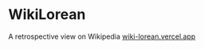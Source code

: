 # WikiLorean
A retrospective view on Wikipedia
<a href="wiki-lorean.vercel.app">wiki-lorean.vercel.app</a>
